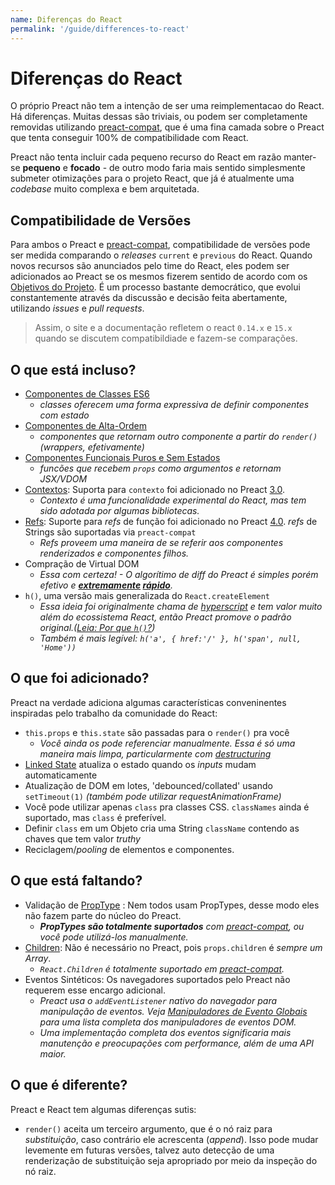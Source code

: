 ```yaml
---
name: Diferenças do React
permalink: '/guide/differences-to-react'
---
```


# Diferenças do React

O próprio Preact não tem a intenção de ser uma reimplementacao do React. Há diferenças. Muitas dessas são triviais, ou podem ser completamente removidas utilizando [preact-compat], que é uma fina camada sobre o Preact que tenta conseguir 100% de compatibilidade com React.

Preact não tenta incluir cada pequeno recurso do React em razão manter-se **pequeno** e **focado** - de outro modo faria mais sentido simplesmente submeter otimizações para o projeto React, que já é atualmente uma _codebase_ muito complexa e bem arquitetada.

## Compatibilidade de Versões

Para ambos o Preact e [preact-compat], compatibilidade de versões pode ser medida comparando o _releases_ `current` e `previous` do React. Quando novos recursos são anunciados pelo time do React, eles podem ser adicionados ao Preact se os mesmos fizerem sentido de acordo com os [Objetivos do Projeto]. É um processo bastante democrático, que evolui constantemente através da discussão e decisão feita abertamente, utilizando _issues_ e _pull requests_.

> Assim, o site e a documentação refletem o react `0.14.x` e `15.x` quando se discutem compatibildiade e fazem-se comparações.


## O que está incluso?

- [Componentes de Classes ES6]
    - _classes oferecem uma forma expressiva de definir componentes com estado_
- [Componentes de Alta-Ordem]
    - _componentes que retornam outro componente a partir do `render()` (wrappers, efetivamente)_
- [Componentes Funcionais Puros e Sem Estados]
    - _funcões que recebem `props` como argumentos e retornam JSX/VDOM_
- [Contextos]: Suporta para `contexto` foi adicionado no Preact [3.0].
    - _Contexto é uma funcionalidade experimental do React, mas tem sido adotada por algumas bibliotecas._
- [Refs]: Suporte para _refs_ de função foi adicionado no Preact [4.0]. _refs_ de Strings são suportadas via `preact-compat`
    - _Refs proveem uma maneira de se referir aos componentes renderizados e componentes filhos._
- Compração de Virtual DOM
    - _Essa com certeza! - O algorítimo de diff do Preact é simples porém efetivo e **[extremamente](http://developit.github.io/js-repaint-perfs/) [rápido](https://localvoid.github.io/uibench/)**._
- `h()`, uma versão mais generalizada do `React.createElement`
    - _Essa ideia foi originalmente chama de [hyperscript] e tem valor muito além do ecossistema React, então Preact promove o padrão original.([Leia: Por que `h()`?](http://jasonformat.com/wtf-is-jsx))_
    - _Também é mais legível: `h('a', { href:'/' }, h('span', null, 'Home'))`_

## O que foi adicionado?

Preact na verdade adiciona algumas características conveninentes inspiradas pelo trabalho da comunidade do React:

- `this.props` e `this.state` são passadas para o `render()` pra você
    - _Você ainda os pode referenciar manualmente. Essa é só uma maneira mais limpa, particularmente com [destructuring]_
- [Linked State] atualiza o estado quando os _inputs_ mudam automaticamente
- Atualização de DOM em lotes, 'debounced/collated' usando `setTimeout(1)` _(também pode utilizar requestAnimationFrame)_
- Você pode utilizar apenas `class` pra classes CSS. `classNames` ainda é suportado, mas `class` é preferível.
- Definir `class` em um Objeto cria uma String `className` contendo as chaves que tem valor _truthy_
- Reciclagem/_pooling_ de elementos e componentes.



## O que está faltando?

- Validação de [PropType] : Nem todos usam PropTypes, desse modo eles não fazem parte do núcleo do Preact.
    - _**PropTypes são totalmente suportados** com [preact-compat], ou você pode utilizá-los manualmente._
- [Children]: Não é necessário no Preact, pois `props.children` é _sempre um Array_.
    - _`React.Children` é totalmente suportado em [preact-compat]._
- Eventos Sintéticos: Os navegadores suportados pelo Preact não requerem esse encargo adicional.
    - _Preact usa o `addEventListener` nativo do navegador para manipulação de eventos. Veja [Manipuladores de Evento Globais] para uma lista completa dos manipuladores de eventos DOM._
    - _Uma implementação completa dos eventos significaria mais manutenção e preocupações com performance, além de uma API maior._


## O que é diferente?

Preact e React tem algumas diferenças sutis:

- `render()` aceita um terceiro argumento, que é o nó raiz para _substituição_, caso contrário ele acrescenta (_append_). Isso pode mudar levemente em futuras versões, talvez auto detecção de uma renderização de substituição seja apropriado por meio da inspeção do nó raiz.


[Objetivos do Projeto]: /about/project-goals
[hyperscript]: https://github.com/dominictarr/hyperscript
[3.0]: https://github.com/developit/preact/milestones/3.0
[4.0]: https://github.com/developit/preact/milestones/4.0
[preact-compat]: https://github.com/developit/preact-compat
[PropType]: https://github.com/developit/proptypes
[Contextos]: https://facebook.github.io/react/docs/context.html
[Refs]: https://facebook.github.io/react/docs/more-about-refs.html
[Children]: https://facebook.github.io/react/docs/top-level-api.html#react.children
[Manipuladores de Evento Globais]: https://developer.mozilla.org/en-US/docs/Web/API/GlobalEventHandlers
[Componentes de Classes ES6]: https://facebook.github.io/react/docs/reusable-components.html#es6-classes
[Componentes de Alta-Ordem]: https://medium.com/@dan_abramov/mixins-are-dead-long-live-higher-order-components-94a0d2f9e750
[Componentes Funcionais Puros e Sem Estados]: https://facebook.github.io/react/docs/reusable-components.html#stateless-functions
[destructuring]: http://www.2ality.com/2015/01/es6-destructuring.html
[Linked State]: /guide/linked-state
